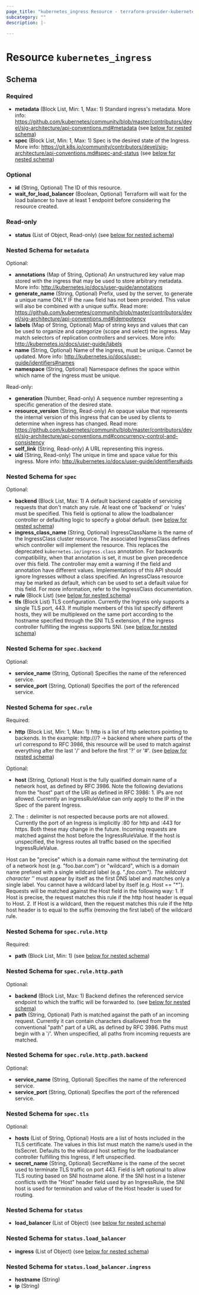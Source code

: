 ```yaml
---
page_title: "kubernetes_ingress Resource - terraform-provider-kubernetes"
subcategory: ""
description: |-
  
---
```


# Resource `kubernetes_ingress`





## Schema

### Required

- **metadata** (Block List, Min: 1, Max: 1) Standard ingress's metadata. More info: https://github.com/kubernetes/community/blob/master/contributors/devel/sig-architecture/api-conventions.md#metadata (see [below for nested schema](#nestedblock--metadata))
- **spec** (Block List, Min: 1, Max: 1) Spec is the desired state of the Ingress. More info: https://git.k8s.io/community/contributors/devel/sig-architecture/api-conventions.md#spec-and-status (see [below for nested schema](#nestedblock--spec))

### Optional

- **id** (String, Optional) The ID of this resource.
- **wait_for_load_balancer** (Boolean, Optional) Terraform will wait for the load balancer to have at least 1 endpoint before considering the resource created.

### Read-only

- **status** (List of Object, Read-only) (see [below for nested schema](#nestedatt--status))

<a id="nestedblock--metadata"></a>
### Nested Schema for `metadata`

Optional:

- **annotations** (Map of String, Optional) An unstructured key value map stored with the ingress that may be used to store arbitrary metadata. More info: http://kubernetes.io/docs/user-guide/annotations
- **generate_name** (String, Optional) Prefix, used by the server, to generate a unique name ONLY IF the `name` field has not been provided. This value will also be combined with a unique suffix. Read more: https://github.com/kubernetes/community/blob/master/contributors/devel/sig-architecture/api-conventions.md#idempotency
- **labels** (Map of String, Optional) Map of string keys and values that can be used to organize and categorize (scope and select) the ingress. May match selectors of replication controllers and services. More info: http://kubernetes.io/docs/user-guide/labels
- **name** (String, Optional) Name of the ingress, must be unique. Cannot be updated. More info: http://kubernetes.io/docs/user-guide/identifiers#names
- **namespace** (String, Optional) Namespace defines the space within which name of the ingress must be unique.

Read-only:

- **generation** (Number, Read-only) A sequence number representing a specific generation of the desired state.
- **resource_version** (String, Read-only) An opaque value that represents the internal version of this ingress that can be used by clients to determine when ingress has changed. Read more: https://github.com/kubernetes/community/blob/master/contributors/devel/sig-architecture/api-conventions.md#concurrency-control-and-consistency
- **self_link** (String, Read-only) A URL representing this ingress.
- **uid** (String, Read-only) The unique in time and space value for this ingress. More info: http://kubernetes.io/docs/user-guide/identifiers#uids


<a id="nestedblock--spec"></a>
### Nested Schema for `spec`

Optional:

- **backend** (Block List, Max: 1) A default backend capable of servicing requests that don't match any rule. At least one of 'backend' or 'rules' must be specified. This field is optional to allow the loadbalancer controller or defaulting logic to specify a global default. (see [below for nested schema](#nestedblock--spec--backend))
- **ingress_class_name** (String, Optional) IngressClassName is the name of the IngressClass cluster resource. The associated IngressClass defines which controller will implement the resource. This replaces the deprecated `kubernetes.io/ingress.class` annotation. For backwards compatibility, when that annotation is set, it must be given precedence over this field. The controller may emit a warning if the field and annotation have different values. Implementations of this API should ignore Ingresses without a class specified. An IngressClass resource may be marked as default, which can be used to set a default value for this field. For more information, refer to the IngressClass documentation.
- **rule** (Block List) (see [below for nested schema](#nestedblock--spec--rule))
- **tls** (Block List) TLS configuration. Currently the Ingress only supports a single TLS port, 443. If multiple members of this list specify different hosts, they will be multiplexed on the same port according to the hostname specified through the SNI TLS extension, if the ingress controller fulfilling the ingress supports SNI. (see [below for nested schema](#nestedblock--spec--tls))

<a id="nestedblock--spec--backend"></a>
### Nested Schema for `spec.backend`

Optional:

- **service_name** (String, Optional) Specifies the name of the referenced service.
- **service_port** (String, Optional) Specifies the port of the referenced service.


<a id="nestedblock--spec--rule"></a>
### Nested Schema for `spec.rule`

Required:

- **http** (Block List, Min: 1, Max: 1) http is a list of http selectors pointing to backends. In the example: http:///? -> backend where where parts of the url correspond to RFC 3986, this resource will be used to match against everything after the last '/' and before the first '?' or '#'. (see [below for nested schema](#nestedblock--spec--rule--http))

Optional:

- **host** (String, Optional) Host is the fully qualified domain name of a network host, as defined by RFC 3986. Note the following deviations from the "host" part of the URI as defined in RFC 3986: 1. IPs are not allowed. Currently an IngressRuleValue can only apply to
   the IP in the Spec of the parent Ingress.
2. The `:` delimiter is not respected because ports are not allowed.
	  Currently the port of an Ingress is implicitly :80 for http and
	  :443 for https.
Both these may change in the future. Incoming requests are matched against the host before the IngressRuleValue. If the host is unspecified, the Ingress routes all traffic based on the specified IngressRuleValue.

Host can be "precise" which is a domain name without the terminating dot of a network host (e.g. "foo.bar.com") or "wildcard", which is a domain name prefixed with a single wildcard label (e.g. "*.foo.com"). The wildcard character '*' must appear by itself as the first DNS label and matches only a single label. You cannot have a wildcard label by itself (e.g. Host == "*"). Requests will be matched against the Host field in the following way: 1. If Host is precise, the request matches this rule if the http host header is equal to Host. 2. If Host is a wildcard, then the request matches this rule if the http host header is to equal to the suffix (removing the first label) of the wildcard rule.

<a id="nestedblock--spec--rule--http"></a>
### Nested Schema for `spec.rule.http`

Required:

- **path** (Block List, Min: 1) (see [below for nested schema](#nestedblock--spec--rule--http--path))

<a id="nestedblock--spec--rule--http--path"></a>
### Nested Schema for `spec.rule.http.path`

Optional:

- **backend** (Block List, Max: 1) Backend defines the referenced service endpoint to which the traffic will be forwarded to. (see [below for nested schema](#nestedblock--spec--rule--http--path--backend))
- **path** (String, Optional) Path is matched against the path of an incoming request. Currently it can contain characters disallowed from the conventional "path" part of a URL as defined by RFC 3986. Paths must begin with a '/'. When unspecified, all paths from incoming requests are matched.

<a id="nestedblock--spec--rule--http--path--backend"></a>
### Nested Schema for `spec.rule.http.path.backend`

Optional:

- **service_name** (String, Optional) Specifies the name of the referenced service.
- **service_port** (String, Optional) Specifies the port of the referenced service.





<a id="nestedblock--spec--tls"></a>
### Nested Schema for `spec.tls`

Optional:

- **hosts** (List of String, Optional) Hosts are a list of hosts included in the TLS certificate. The values in this list must match the name/s used in the tlsSecret. Defaults to the wildcard host setting for the loadbalancer controller fulfilling this Ingress, if left unspecified.
- **secret_name** (String, Optional) SecretName is the name of the secret used to terminate TLS traffic on port 443. Field is left optional to allow TLS routing based on SNI hostname alone. If the SNI host in a listener conflicts with the "Host" header field used by an IngressRule, the SNI host is used for termination and value of the Host header is used for routing.



<a id="nestedatt--status"></a>
### Nested Schema for `status`

- **load_balancer** (List of Object) (see [below for nested schema](#nestedobjatt--status--load_balancer))

<a id="nestedobjatt--status--load_balancer"></a>
### Nested Schema for `status.load_balancer`

- **ingress** (List of Object) (see [below for nested schema](#nestedobjatt--status--load_balancer--ingress))

<a id="nestedobjatt--status--load_balancer--ingress"></a>
### Nested Schema for `status.load_balancer.ingress`

- **hostname** (String)
- **ip** (String)


